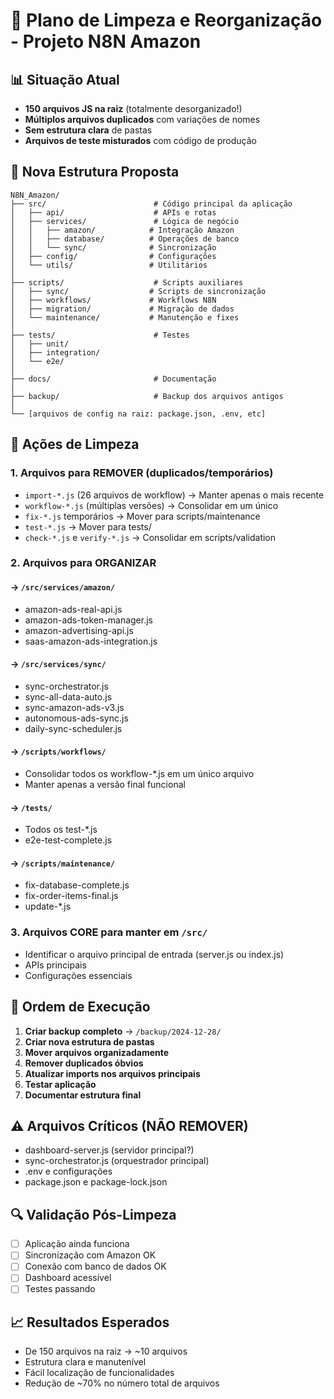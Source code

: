 # 🧹 Plano de Limpeza e Reorganização - Projeto N8N Amazon

## 📊 Situação Atual
- **150 arquivos JS na raiz** (totalmente desorganizado!)
- **Múltiplos arquivos duplicados** com variações de nomes
- **Sem estrutura clara** de pastas
- **Arquivos de teste misturados** com código de produção

## 📁 Nova Estrutura Proposta

```
N8N_Amazon/
├── src/                        # Código principal da aplicação
│   ├── api/                    # APIs e rotas
│   ├── services/               # Lógica de negócio
│   │   ├── amazon/            # Integração Amazon
│   │   ├── database/          # Operações de banco
│   │   └── sync/              # Sincronização
│   ├── config/                # Configurações
│   └── utils/                 # Utilitários
│
├── scripts/                    # Scripts auxiliares
│   ├── sync/                  # Scripts de sincronização
│   ├── workflows/             # Workflows N8N
│   ├── migration/             # Migração de dados
│   └── maintenance/           # Manutenção e fixes
│
├── tests/                      # Testes
│   ├── unit/
│   ├── integration/
│   └── e2e/
│
├── docs/                       # Documentação
│
├── backup/                     # Backup dos arquivos antigos
│
└── [arquivos de config na raiz: package.json, .env, etc]
```

## 🎯 Ações de Limpeza

### 1. Arquivos para REMOVER (duplicados/temporários)
- `import-*.js` (26 arquivos de workflow) → Manter apenas o mais recente
- `workflow-*.js` (múltiplas versões) → Consolidar em um único
- `fix-*.js` temporários → Mover para scripts/maintenance
- `test-*.js` → Mover para tests/
- `check-*.js` e `verify-*.js` → Consolidar em scripts/validation

### 2. Arquivos para ORGANIZAR

#### → `/src/services/amazon/`
- amazon-ads-real-api.js
- amazon-ads-token-manager.js
- amazon-advertising-api.js
- saas-amazon-ads-integration.js

#### → `/src/services/sync/`
- sync-orchestrator.js
- sync-all-data-auto.js
- sync-amazon-ads-v3.js
- autonomous-ads-sync.js
- daily-sync-scheduler.js

#### → `/scripts/workflows/`
- Consolidar todos os workflow-*.js em um único arquivo
- Manter apenas a versão final funcional

#### → `/tests/`
- Todos os test-*.js
- e2e-test-complete.js

#### → `/scripts/maintenance/`
- fix-database-complete.js
- fix-order-items-final.js
- update-*.js

### 3. Arquivos CORE para manter em `/src/`
- Identificar o arquivo principal de entrada (server.js ou index.js)
- APIs principais
- Configurações essenciais

## 📝 Ordem de Execução

1. **Criar backup completo** → `/backup/2024-12-28/`
2. **Criar nova estrutura de pastas**
3. **Mover arquivos organizadamente**
4. **Remover duplicados óbvios**
5. **Atualizar imports nos arquivos principais**
6. **Testar aplicação**
7. **Documentar estrutura final**

## ⚠️ Arquivos Críticos (NÃO REMOVER)
- dashboard-server.js (servidor principal?)
- sync-orchestrator.js (orquestrador principal)
- .env e configurações
- package.json e package-lock.json

## 🔍 Validação Pós-Limpeza
- [ ] Aplicação ainda funciona
- [ ] Sincronização com Amazon OK
- [ ] Conexão com banco de dados OK
- [ ] Dashboard acessível
- [ ] Testes passando

## 📈 Resultados Esperados
- De 150 arquivos na raiz → ~10 arquivos
- Estrutura clara e manutenível
- Fácil localização de funcionalidades
- Redução de ~70% no número total de arquivos
